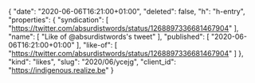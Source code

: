 {
  "date": "2020-06-06T16:21:00+01:00",
  "deleted": false,
  "h": "h-entry",
  "properties": {
    "syndication": [
      "https://twitter.com/absurdistwords/status/1268897336681467904"
    ],
    "name": [
      "Like of @absurdistwords's tweet"
    ],
    "published": [
      "2020-06-06T16:21:00+01:00"
    ],
    "like-of": [
      "https://twitter.com/absurdistwords/status/1268897336681467904"
    ]
  },
  "kind": "likes",
  "slug": "2020/06/ycejg",
  "client_id": "https://indigenous.realize.be"
}
